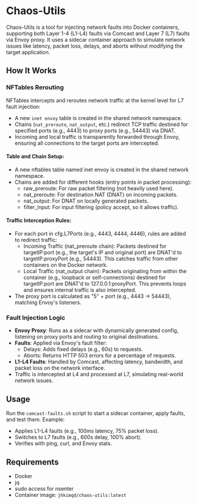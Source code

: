 # Chaos-Utils

Chaos-Utils is a tool for injecting network faults into Docker containers, supporting both Layer 1-4 (L1-L4) faults via Comcast and Layer 7 (L7) faults via Envoy proxy. It uses a sidecar container approach to simulate network issues like latency, packet loss, delays, and aborts without modifying the target application.

## How It Works

### NFTables Rerouting
NFTables intercepts and reroutes network traffic at the kernel level for L7 fault injection:
- A new `inet envoy` table is created in the shared network namespace.
- Chains (`nat_preroute`, `nat_output`, etc.) redirect TCP traffic destined for specified ports (e.g., 4443) to proxy ports (e.g., 54443) via DNAT.
- Incoming and local traffic is transparently forwarded through Envoy, ensuring all connections to the target ports are intercepted.

#### Table and Chain Setup:

- A new nftables table named inet envoy is created in the shared network namespace.
- Chains are added for different hooks (entry points in packet processing):
    - raw_preroute: For raw packet filtering (not heavily used here).
    - nat_preroute: For destination NAT (DNAT) on incoming packets.
    - nat_output: For DNAT on locally generated packets.
    - filter_input: For input filtering (policy accept, so it allows traffic).

#### Traffic Interception Rules:

- For each port in cfg.L7Ports (e.g., 4443, 4444, 4446), rules are added to redirect traffic:
    - Incoming Traffic (nat_preroute chain): Packets destined for targetIP:port (e.g., the target's IP and original port) are DNAT'd to targetIP:proxyPort (e.g., 54443). This catches traffic from other containers on the Docker network.
    - Local Traffic (nat_output chain): Packets originating from within the container (e.g., loopback or self-connections) destined for targetIP:port are DNAT'd to 127.0.0.1:proxyPort. This prevents loops and ensures internal traffic is also intercepted.
- The proxy port is calculated as "5" + port (e.g., 4443 → 54443), matching Envoy's listeners.

### Fault Injection Logic
- **Envoy Proxy**: Runs as a sidecar with dynamically generated config, listening on proxy ports and routing to original destinations.
- **Faults**: Applied via Envoy's fault filter:
  - Delays: Adds fixed delays (e.g., 60s) to requests.
  - Aborts: Returns HTTP 503 errors for a percentage of requests.
- **L1-L4 Faults**: Handled by Comcast, affecting latency, bandwidth, and packet loss on the network interface.
- Traffic is intercepted at L4 and processed at L7, simulating real-world network issues.

## Usage
Run the `comcast-faults.sh` script to start a sidecar container, apply faults, and test them. Example:
- Applies L1-L4 faults (e.g., 100ms latency, 75% packet loss).
- Switches to L7 faults (e.g., 600s delay, 100% abort).
- Verifies with ping, curl, and Envoy stats.

## Requirements
- Docker
- jq
- sudo access for nsenter
- Container image: `jhkimqd/chaos-utils:latest`